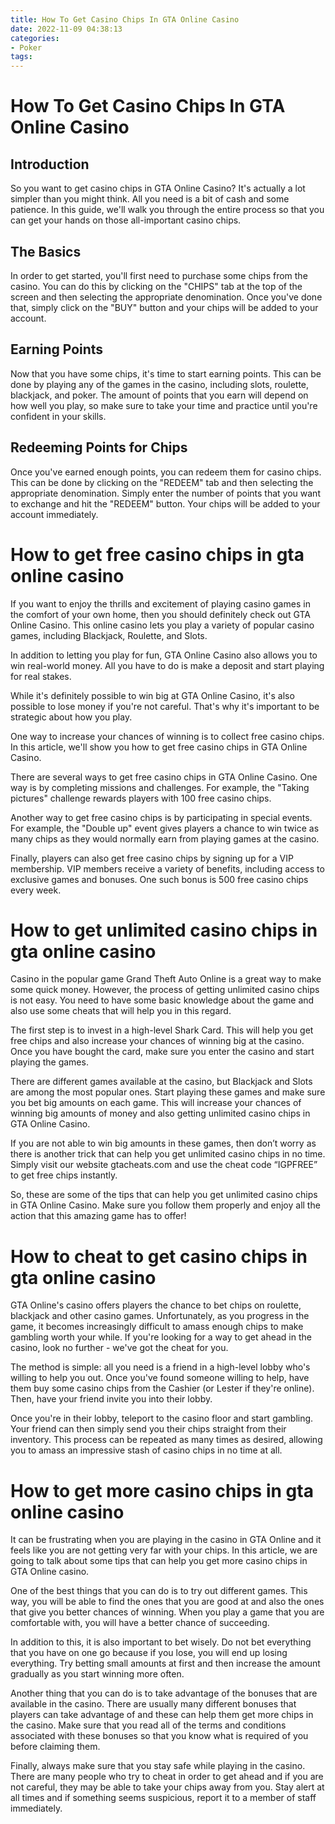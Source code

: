 ```yaml
---
title: How To Get Casino Chips In GTA Online Casino
date: 2022-11-09 04:38:13
categories:
- Poker
tags:
---
```



#  How To Get Casino Chips In GTA Online Casino

## Introduction

So you want to get casino chips in GTA Online Casino? It's actually a lot simpler than you might think. All you need is a bit of cash and some patience. In this guide, we'll walk you through the entire process so that you can get your hands on those all-important casino chips.

## The Basics

In order to get started, you'll first need to purchase some chips from the casino. You can do this by clicking on the "CHIPS" tab at the top of the screen and then selecting the appropriate denomination. Once you've done that, simply click on the "BUY" button and your chips will be added to your account.

## Earning Points

Now that you have some chips, it's time to start earning points. This can be done by playing any of the games in the casino, including slots, roulette, blackjack, and poker. The amount of points that you earn will depend on how well you play, so make sure to take your time and practice until you're confident in your skills.

## Redeeming Points for Chips

Once you've earned enough points, you can redeem them for casino chips. This can be done by clicking on the "REDEEM" tab and then selecting the appropriate denomination. Simply enter the number of points that you want to exchange and hit the "REDEEM" button. Your chips will be added to your account immediately.

#  How to get free casino chips in gta online casino

If you want to enjoy the thrills and excitement of playing casino games in the comfort of your own home, then you should definitely check out GTA Online Casino. This online casino lets you play a variety of popular casino games, including Blackjack, Roulette, and Slots.

In addition to letting you play for fun, GTA Online Casino also allows you to win real-world money. All you have to do is make a deposit and start playing for real stakes.

While it's definitely possible to win big at GTA Online Casino, it's also possible to lose money if you're not careful. That's why it's important to be strategic about how you play.

One way to increase your chances of winning is to collect free casino chips. In this article, we'll show you how to get free casino chips in GTA Online Casino.

There are several ways to get free casino chips in GTA Online Casino. One way is by completing missions and challenges. For example, the "Taking pictures" challenge rewards players with 100 free casino chips.

Another way to get free casino chips is by participating in special events. For example, the "Double up" event gives players a chance to win twice as many chips as they would normally earn from playing games at the casino.

Finally, players can also get free casino chips by signing up for a VIP membership. VIP members receive a variety of benefits, including access to exclusive games and bonuses. One such bonus is 500 free casino chips every week.

#  How to get unlimited casino chips in gta online casino

Casino in the popular game Grand Theft Auto Online is a great way to make some quick money. However, the process of getting unlimited casino chips is not easy. You need to have some basic knowledge about the game and also use some cheats that will help you in this regard.

The first step is to invest in a high-level Shark Card. This will help you get free chips and also increase your chances of winning big at the casino. Once you have bought the card, make sure you enter the casino and start playing the games.

There are different games available at the casino, but Blackjack and Slots are among the most popular ones. Start playing these games and make sure you bet big amounts on each game. This will increase your chances of winning big amounts of money and also getting unlimited casino chips in GTA Online Casino.

If you are not able to win big amounts in these games, then don’t worry as there is another trick that can help you get unlimited casino chips in no time. Simply visit our website gtacheats.com and use the cheat code “IGPFREE” to get free chips instantly.

So, these are some of the tips that can help you get unlimited casino chips in GTA Online Casino. Make sure you follow them properly and enjoy all the action that this amazing game has to offer!

#  How to cheat to get casino chips in gta online casino

GTA Online's casino offers players the chance to bet chips on roulette, blackjack and other casino games. Unfortunately, as you progress in the game, it becomes increasingly difficult to amass enough chips to make gambling worth your while. If you're looking for a way to get ahead in the casino, look no further - we've got the cheat for you.

The method is simple: all you need is a friend in a high-level lobby who's willing to help you out. Once you've found someone willing to help, have them buy some casino chips from the Cashier (or Lester if they're online). Then, have your friend invite you into their lobby.

Once you're in their lobby, teleport to the casino floor and start gambling. Your friend can then simply send you their chips straight from their inventory. This process can be repeated as many times as desired, allowing you to amass an impressive stash of casino chips in no time at all.

#  How to get more casino chips in gta online casino

It can be frustrating when you are playing in the casino in GTA Online and it feels like you are not getting very far with your chips. In this article, we are going to talk about some tips that can help you get more casino chips in GTA Online casino.

One of the best things that you can do is to try out different games. This way, you will be able to find the ones that you are good at and also the ones that give you better chances of winning. When you play a game that you are comfortable with, you will have a better chance of succeeding.

In addition to this, it is also important to bet wisely. Do not bet everything that you have on one go because if you lose, you will end up losing everything. Try betting small amounts at first and then increase the amount gradually as you start winning more often.

Another thing that you can do is to take advantage of the bonuses that are available in the casino. There are usually many different bonuses that players can take advantage of and these can help them get more chips in the casino. Make sure that you read all of the terms and conditions associated with these bonuses so that you know what is required of you before claiming them.

Finally, always make sure that you stay safe while playing in the casino. There are many people who try to cheat in order to get ahead and if you are not careful, they may be able to take your chips away from you. Stay alert at all times and if something seems suspicious, report it to a member of staff immediately.